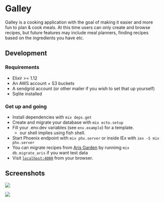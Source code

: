 # Galley

Galley is a cooking application with the goal of making it easier and more fun
to plan & cook meals. At this time users can only create and browse recipes, but
future features may include meal planners, finding recipes based on the
ingredients you have etc.

## Development

### Requirements

* Elixir >= 1.12
* An AWS account + S3 buckets
* A sendgrid account (or other mailer if you wish to set that up yourself)
* Sqlite installed

### Get up and going

* Install dependencies with `mix deps.get`
* Create and migrate your database with `mix ecto.setup`
* Fill your .env.dev variables (see `env.example`) for a template.
  * our shell implies using fish shell.
* Start Phoenix endpoint with `mix phx.server` or inside IEx with `iex -S mix phx.server`
* You can migrate recipes from [Aris Garden](https://github.com/theiceshelf/arisgarden) by runnimg `mix db.migrate_aris` if you want test data
* Visit [`localhost:4000`](http://localhost:4000) from your browser.
  

## Screenshots

![](./docs/screenshots/screen_index.png)

![](./docs/screenshots/screen_show.png)

